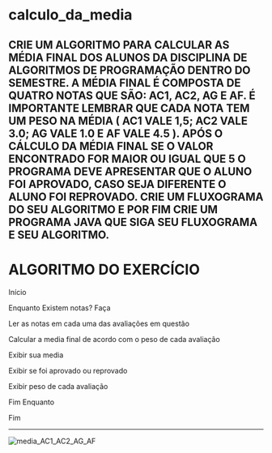 # calculo_da_media
CRIE UM ALGORITMO PARA CALCULAR AS MÉDIA FINAL DOS ALUNOS DA DISCIPLINA DE ALGORITMOS DE PROGRAMAÇÃO DENTRO DO SEMESTRE.  A MÉDIA FINAL É COMPOSTA DE QUATRO NOTAS QUE SÃO: AC1, AC2, AG E AF. É IMPORTANTE LEMBRAR QUE CADA NOTA TEM UM PESO NA MÉDIA ( AC1 VALE 1,5; AC2 VALE 3.0; AG VALE 1.0 E AF VALE 4.5 ).  APÓS O CÁLCULO DA MÉDIA FINAL SE O VALOR ENCONTRADO FOR MAIOR OU IGUAL QUE 5 O PROGRAMA DEVE APRESENTAR QUE O ALUNO FOI APROVADO, CASO SEJA DIFERENTE O ALUNO FOI REPROVADO.  CRIE UM FLUXOGRAMA DO SEU ALGORITMO E POR FIM CRIE UM PROGRAMA JAVA QUE SIGA SEU FLUXOGRAMA E SEU ALGORITMO.
------------------------------------------------------
# ALGORITMO DO EXERCÍCIO

Início

  Enquanto Existem notas? Faça

  Ler as notas em cada uma das avaliações em questão

  Calcular a media final de acordo com o peso de cada avaliação

  Exibir sua media

  Exibir se foi aprovado ou reprovado

  Exibir peso de cada avaliação

Fim Enquanto    


Fim

--------------------------------------------------------
![media_AC1_AC2_AG_AF](https://user-images.githubusercontent.com/103973688/169734109-e5c69266-daf3-4d52-bc47-f0ed1575d0db.png)


